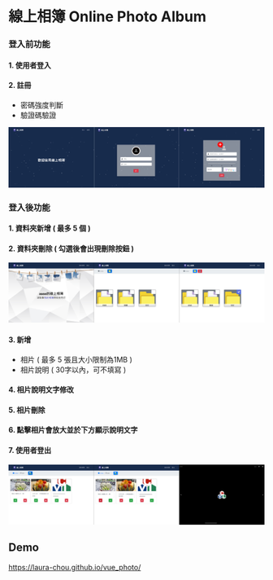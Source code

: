 # 線上相簿 Online Photo Album 
### 登入前功能
#### 1. 使用者登入
#### 2. 註冊
- 密碼強度判斷
- 驗證碼驗證

![](demo1.jpg)

### 登入後功能
#### 1. 資料夾新增 ( 最多 5 個 )
#### 2. 資料夾刪除 ( 勾選後會出現刪除按鈕 )
![](demo2.jpg)

#### 3. 新增
- 相片 ( 最多 5 張且大小限制為1MB )
- 相片說明 ( 30字以內，可不填寫 )
#### 4. 相片說明文字修改
#### 5. 相片刪除
#### 6. 點擊相片會放大並於下方顯示說明文字
#### 7. 使用者登出
![](demo3.jpg)

## Demo
https://laura-chou.github.io/vue_photo/
